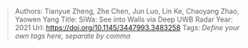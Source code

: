 > Authors: Tianyue Zheng, Zhe Chen, Jun Luo, Lin Ke, Chaoyang Zhao, Yaowen Yang
> Title: SiWa: See into Walls via Deep UWB Radar
> Year: 2021
> Url: https://doi.org/10.1145/3447993.3483258
> Tags: *Define your own tags here, separate by comma*